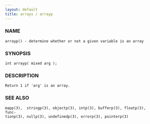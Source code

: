 ```yaml
---
layout: default
title: arrays / arrayp
---
```






### NAME
    arrayp() - determine whether or not a given variable is an array


### SYNOPSIS
    int arrayp( mixed arg );


### DESCRIPTION
    Return 1 if 'arg' is an array.


### SEE ALSO
    mapp(3),  stringp(3), objectp(3), intp(3), bufferp(3), floatp(3), func‐
    tionp(3), nullp(3), undefinedp(3), errorp(3), pointerp(3)



